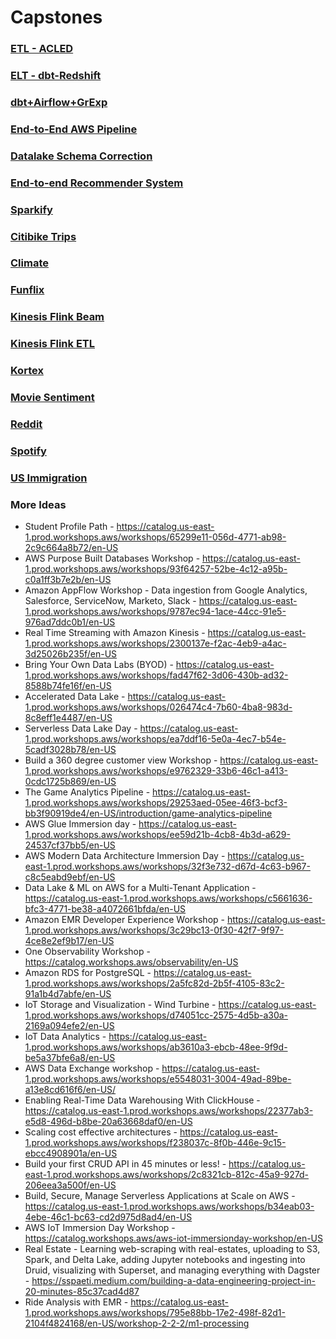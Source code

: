 # Capstones

### [ETL - ACLED](12-capstones/acled/)
### [ELT - dbt-Redshift](12-capstones/dbt-redshift/)
### [dbt+Airflow+GrExp](12-capstones/robust-data-pipeline/)
### [End-to-End AWS Pipeline](12-capstones/cloudmaze/)
### [Datalake Schema Correction](12-capstones/hmc/)
### [End-to-end Recommender System](12-capstones/recofront/)
### [Sparkify](12-capstones/sparkify/)
### [Citibike Trips](12-capstones/citibike-trip-histories/)
### [Climate](12-capstones/climate/)
### [Funflix](12-capstones/funflix/)
### [Kinesis Flink Beam](12-capstones/kinesis-flink-beam/)
### [Kinesis Flink ETL](12-capstones/kinesis-flink-etl/)
### [Kortex](12-capstones/kortex/)
### [Movie Sentiment](12-capstones/movie-sentiment/)
### [Reddit](12-capstones/reddit/)
### [Spotify](12-capstones/spotify/)
### [US Immigration](12-capstones/us-immigration/)

### More Ideas

- Student Profile Path - https://catalog.us-east-1.prod.workshops.aws/workshops/65299e11-056d-4771-ab98-2c9c664a8b72/en-US
- AWS Purpose Built Databases Workshop - https://catalog.us-east-1.prod.workshops.aws/workshops/93f64257-52be-4c12-a95b-c0a1ff3b7e2b/en-US
- Amazon AppFlow Workshop - Data ingestion from Google Analytics, Salesforce, ServiceNow, Marketo, Slack - https://catalog.us-east-1.prod.workshops.aws/workshops/9787ec94-1ace-44cc-91e5-976ad7ddc0b1/en-US
- Real Time Streaming with Amazon Kinesis - https://catalog.us-east-1.prod.workshops.aws/workshops/2300137e-f2ac-4eb9-a4ac-3d25026b235f/en-US
- Bring Your Own Data Labs (BYOD) - https://catalog.us-east-1.prod.workshops.aws/workshops/fad47f62-3d06-430b-ad32-8588b74fe16f/en-US
- Accelerated Data Lake - https://catalog.us-east-1.prod.workshops.aws/workshops/026474c4-7b60-4ba8-983d-8c8eff1e4487/en-US
- Serverless Data Lake Day - https://catalog.us-east-1.prod.workshops.aws/workshops/ea7ddf16-5e0a-4ec7-b54e-5cadf3028b78/en-US
- Build a 360 degree customer view Workshop - https://catalog.us-east-1.prod.workshops.aws/workshops/e9762329-33b6-46c1-a413-0cdc1725b869/en-US
- The Game Analytics Pipeline - https://catalog.us-east-1.prod.workshops.aws/workshops/29253aed-05ee-46f3-bcf3-bb3f90919de4/en-US/introduction/game-analytics-pipeline
- AWS Glue Immersion day - https://catalog.us-east-1.prod.workshops.aws/workshops/ee59d21b-4cb8-4b3d-a629-24537cf37bb5/en-US
- AWS Modern Data Architecture Immersion Day - https://catalog.us-east-1.prod.workshops.aws/workshops/32f3e732-d67d-4c63-b967-c8c5eabd9ebf/en-US
- Data Lake & ML on AWS for a Multi-Tenant Application - https://catalog.us-east-1.prod.workshops.aws/workshops/c5661636-bfc3-4771-be38-a4072661bfda/en-US
- Amazon EMR Developer Experience Workshop - https://catalog.us-east-1.prod.workshops.aws/workshops/3c29bc13-0f30-42f7-9f97-4ce8e2ef9b17/en-US
- One Observability Workshop - https://catalog.workshops.aws/observability/en-US
- Amazon RDS for PostgreSQL - https://catalog.us-east-1.prod.workshops.aws/workshops/2a5fc82d-2b5f-4105-83c2-91a1b4d7abfe/en-US
- IoT Storage and Visualization - Wind Turbine - https://catalog.us-east-1.prod.workshops.aws/workshops/d74051cc-2575-4d5b-a30a-2169a094efe2/en-US
- IoT Data Analytics - https://catalog.us-east-1.prod.workshops.aws/workshops/ab3610a3-ebcb-48ee-9f9d-be5a37bfe6a8/en-US
- AWS Data Exchange workshop - https://catalog.us-east-1.prod.workshops.aws/workshops/e5548031-3004-49ad-89be-a13e8cd616f6/en-US/
- Enabling Real-Time Data Warehousing With ClickHouse - https://catalog.us-east-1.prod.workshops.aws/workshops/22377ab3-e5d8-496d-b8be-20a63668daf0/en-US
- Scaling cost effective architectures - https://catalog.us-east-1.prod.workshops.aws/workshops/f238037c-8f0b-446e-9c15-ebcc4908901a/en-US
- Build your first CRUD API in 45 minutes or less! - https://catalog.us-east-1.prod.workshops.aws/workshops/2c8321cb-812c-45a9-927d-206eea3a500f/en-US
- Build, Secure, Manage Serverless Applications at Scale on AWS - https://catalog.us-east-1.prod.workshops.aws/workshops/b34eab03-4ebe-46c1-bc63-cd2d975d8ad4/en-US
- AWS IoT Immersion Day Workshop - https://catalog.workshops.aws/aws-iot-immersionday-workshop/en-US
- Real Estate - Learning web-scraping with real-estates, uploading to S3, Spark, and Delta Lake, adding Jupyter notebooks and ingesting into Druid, visualizing with Superset, and managing everything with Dagster - https://sspaeti.medium.com/building-a-data-engineering-project-in-20-minutes-85c37cad4d87
- Ride Analysis with EMR - https://catalog.us-east-1.prod.workshops.aws/workshops/795e88bb-17e2-498f-82d1-2104f4824168/en-US/workshop-2-2-2/m1-processing
